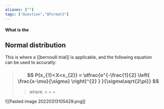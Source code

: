 ```yaml
---
aliases: [""]
tags: ["Question","QFormat3"]
---
```


#### What is the
## Normal distribution
This is where a [[bernoulli trial]] is applicable, and the following equation can be used to accuratly:

> ### $$ P(x_{1}<X<x_{2}) = \dfrac{e^{-\frac{1}{2} \left( \frac{x-\mu}{\sigma} \right)^{2} } }{\sigma\sqrt{2\pi}} $$ 
>> where:
>> $=$ 
>> $=$
>> $=$

![[Pasted image 20220313105429.png]]
